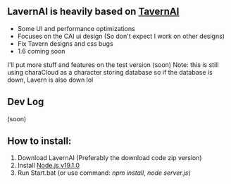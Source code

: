 ## LavernAI is heavily based on [TavernAI](https://github.com/TavernAI/TavernAI )
- Some UI and performance optimizations
- Focuses on the CAI ui design (So don't expect I work on other designs)
- Fix Tavern designs and css bugs
- 1.6 coming soon

I'll put more stuff and features on the test version (soon)
Note: this is still using charaCloud as a character storing database so if the database is down, Lavern is also down lol

## Dev Log
(soon)


## How to install:
1. Download LavernAI (Preferably the download code zip version)
2. Install [Node.js v19.1.0](https://nodejs.org/download/release/v19.1.0/)
3. Run Start.bat (or use command: *npm install*, *node server.js*)



